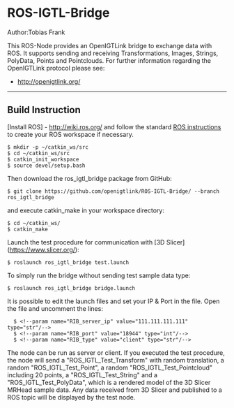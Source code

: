 # ROS-IGTL-Bridge

Author:Tobias Frank

This ROS-Node provides an OpenIGTLink bridge to exchange data with ROS. It supports sending and receiving Transformations, Images, Strings, PolyData, Points and Pointclouds. 
For further information regarding the OpenIGTLink protocol please see:
- http://openigtlink.org/


----------------------------------------------------------------------------------------------------------------------------------------
Build Instruction
-----------------

[Install ROS] - http://wiki.ros.org/
and follow the standard [ROS instructions](http://wiki.ros.org/catkin/Tutorials/create_a_workspace) to create your ROS workspace if necessary.

    $ mkdir -p ~/catkin_ws/src
    $ cd ~/catkin_ws/src
    $ catkin_init_workspace
	$ source devel/setup.bash
	
Then download the ros_igtl_bridge package from GitHub:
	
	$ git clone https://github.com/openigtlink/ROS-IGTL-Bridge/ --branch ros_igtl_bridge

and execute catkin_make in your workspace directory:

	$ cd ~/catkin_ws/
	$ catkin_make

Launch the test procedure for communication with [3D Slicer] (https://www.slicer.org/):

    $ roslaunch ros_igtl_bridge test.launch
    
To simply run the bridge without sending test sample data type:

	$ roslaunch ros_igtl_bridge bridge.launch

It is possible to edit the launch files and set your IP & Port in the file.
Open the file and uncomment the lines:

	  $ <!--param name="RIB_server_ip" value="111.111.111.111" type="str"/-->
	  $ <!--param name="RIB_port" value="18944" type="int"/-->
      $ <!--param name="RIB_type" value="client" type="str"/-->

The node can be run as server or client. If you executed the test procedure, the node will send
a "ROS_IGTL_Test_Transform" with random translation, a random "ROS_IGTL_Test_Point", 
a random "ROS_IGTL_Test_Pointcloud" including 20 points, a "ROS_IGTL_Test_String" and a "ROS_IGTL_Test_PolyData", which is a rendered model 
of the 3D Slicer MRHead sample data. Any data received from 3D Slicer and published to a ROS topic will be displayed by the test node.




    
    


